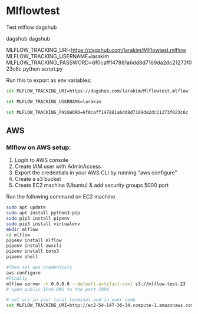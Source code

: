 # Mlflowtest
Test mlflow dagshub



dagshub
dagshub

MLFLOW_TRACKING_URI=https://dagshub.com/larakim/Mlflowtest.mlflow 
MLFLOW_TRACKING_USERNAME=larakim 
MLFLOW_TRACKING_PASSWORD=6f0caff147881a6dd8d7169da2dc21273f023c6c 
python script.py

Run this to export as env variables:


```bash
set MLFLOW_TRACKING_URI=https://dagshub.com/larakim/Mlflowtest.mlflow

set MLFLOW_TRACKING_USERNAME=larakim 

set MLFLOW_TRACKING_PASSWORD=6f0caff147881a6dd8d7169da2dc21273f023c6c 
```

## AWS

### Mlflow on AWS setup:
1. Login to AWS console
2. Create IAM user with AdminAccess
3. Export the credentials in your AWS CLI by running "aws configure"
4. Create a s3 bucket
5. Create EC2 machine (Ubuntu) & add security groups 5000 port

Run the following command on EC2 machine
```bash
sudo apt update
sudo apt install python3-pip
sudo pip3 install pipenv
sudo pip3 install virtualenv
mkdir mlflow
cd mlflow
pipenv install mlflow
pipenv install awscli
pipenv install boto3
pipenv shell

#Then set aws credentials
aws configure
#Finally
mlflow server -h 0.0.0.0 --default-artifact-root s3://mlflow-test-23
# open public IPv4 DNS to the port 5000

# set uri in your local terminal and in your code
set MLFLOW_TRACKING_URI=http://ec2-54-147-36-34.compute-1.amazonaws.com:5000/
```


